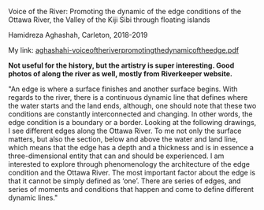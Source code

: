 Voice of the River: Promoting the dynamic of the edge conditions of the Ottawa River, the Valley of the Kiji Sibi through floating islands

Hamidreza Aghashah, Carleton, 2018-2019

My link: [aghashahi-voiceoftheriverpromotingthedynamicoftheedge.pdf](file:///C:/Users/jaime/Downloads/Ottawa%20River%20History%20Reading/aghashahi-voiceoftheriverpromotingthedynamicoftheedge.pdf)

**Not useful for the history, but the artistry is super interesting. Good photos of along the river as well, mostly from Riverkeeper website.**

"An edge is where a surface finishes and another surface begins. With regards to the river, there is a continuous dynamic line that defines where the water starts and the land ends, although, one should note that these two conditions are constantly interconnected and changing. In other words, the edge condition is a boundary or a border. Looking at the following drawings, I see different edges along the Ottawa River. To me not only the surface matters, but also the section, below and above the water and land line, which means that the edge has a depth and a thickness and is in essence a three-dimensional entity that can and should be experienced. I am interested to explore through phenomenology the architecture of the edge condition and the Ottawa River. The most important factor about the edge is that it cannot be simply defined as ‘one’. There are series of edges, and series of moments and conditions that happen and come to define different dynamic lines."